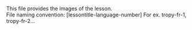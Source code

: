 This file provides the images of the lesson.  
File naming convention: [lessontitle-language-number]
For ex. tropy-fr-1, tropy-fr-2... 